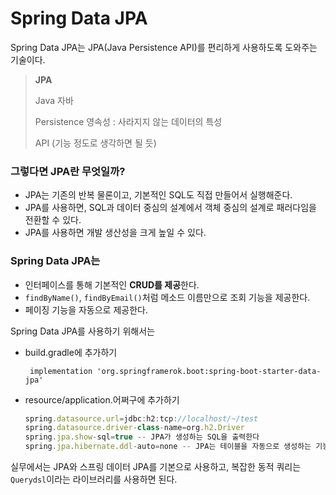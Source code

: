 # Spring Data JPA



Spring Data JPA는 JPA(Java Persistence API)를 편리하게 사용하도록 도와주는 기술이다.

> **JPA**
>
> Java  자바 
>
> Persistence 영속성 : 사라지지 않는 데이터의 특성
>
> API  (기능 정도로 생각하면 될 듯)



### 그렇다면 JPA란 무엇일까?

+ JPA는 기존의 반복 물론이고, 기본적인 SQL도 직접 만들어서 실행해준다.
+ JPA를 사용하면, SQL과 데이터 중심의 설계에서 객체 중심의 설계로 패러다임을 전환할 수 있다.
+ JPA를 사용하면 개발 생산성을 크게 높일 수 있다.





### Spring Data JPA는 

+ 인터페이스를 통해 기본적인 **CRUD를 제공**한다.
+ `findByName()`, `findByEmail()`처럼 메소드 이름만으로 조회 기능을 제공한다.
+ 페이징 기능을 자동으로 제공한다.



Spring Data JPA를 사용하기 위해서는 

+ build.gradle에 추가하기

  ` implementation 'org.springframerok.boot:spring-boot-starter-data-jpa'`

+ resource/application.어쩌구에 추가하기

  ```javascript
  spring.datasource.url=jdbc:h2:tcp://localhost/~/test
  spring.datasource.driver-class-name=org.h2.Driver
  spring.jpa.show-sql=true -- JPA가 생성하는 SQL을 출력한다
  spring.jpa.hibernate.ddl-auto=none -- JPA는 테이블을 자동으로 생성하는 기능을 제공하는데 `none`을 사용하면 해당 기능을 끈다
  ```

  



실무에서는 JPA와 스프링 데이터 JPA를 기본으로 사용하고, 복잡한 동적 쿼리는 `Querydsl`이라는 라이브러리를 사용하면 된다.